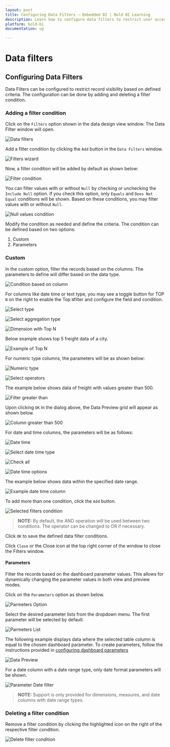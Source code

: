 ```yaml
---
layout: post
title: Configuring Data Filters – Embedded BI | Bold BI Learning
description: Learn how to configure data filters to restrict user access to records at data source level in Bold BI Embedded.
platform: bold-bi
documentation: ug

---
```


# Data filters 

## Configuring Data Filters

  Data Filters can be configured to restrict record visibility based on defined criteria. The configuration can be done by adding and deleting a filter condition.
  
### Adding a filter condition

   Click on the `Filters` option shown in the data design view window. The Data Filter window will open.

   ![Data filters](/static/assets/working-with-datasource/images/datafilters.png)

   Add a filter condition by clicking the `Add` button in the `Data Filters` window.

   ![Filters wizard](/static/assets/working-with-datasource/images/filterswizard.png)

   Now, a filter condition will be added by default as shown below:

   ![Filter condition](/static/assets/working-with-datasource/images/filtercondition.png)
   
   You can filter values with or without `Null` by checking or unchecking the `Include Null` option. If you check this option, only `Equals` and `Does Not Equal` conditions will be shown. Based on these conditions, you may filter values with or without `Null`.
   
   ![Null values condition](/static/assets/working-with-datasource/images/nullvaluescondition.PNG)
   
   Modify the condition as needed and define the criteria. The condition can be defined based on two options:
   1. Custom
   2. Parameters

### Custom
   In the custom option, filter the records based on the columns. The parameters to define will differ based on the data type.

   ![Condition based on column](/static/assets/working-with-datasource/images/conditionbasedoncolumn.png)

   For columns like date time or text type, you may see a toggle button for TOP `N` on the right to enable the Top `N`filter and configure the field and condition.

   ![Select type](/static/assets/working-with-datasource/images/selecttype.PNG)

   ![Select aggregation type](/static/assets/working-with-datasource/images/selectaggregationtype.PNG)
   
   ![Dimension with Top N](/static/assets/working-with-datasource/images/dimensionwithTopn.png)
   
   Below example shows top 5 freight data of a city.
   
   ![Example of Top N](/static/assets/working-with-datasource/images/exampledimensionwithtop.png)

   For numeric type columns, the parameters will be as shown below:

   ![Numeric type](/static/assets/working-with-datasource/images/numerictype.PNG)

   ![Select operators](/static/assets/working-with-datasource/images/selectoperators.PNG)
   
   The example below shows data of freight with values greater than 500. 
   
   ![Filter greater than](/static/assets/working-with-datasource/images/filtergreaterthan.png)

   Upon clicking `OK` in the dialog above, the Data Preview grid will appear as shown below.

   ![Column greater than 500](/static/assets/working-with-datasource/images/column-greater-than-500.png)

   For date and time columns, the parameters will be as follows:

   ![Date time](/static/assets/working-with-datasource/images/datetimetypefilter.png)

   ![Select date time type](/static/assets/working-with-datasource/images/selectdatetimetype.PNG)

   ![Check all](/static/assets/working-with-datasource/images/selectcheckall.PNG)

   ![Date time options](/static/assets/working-with-datasource/images/datetimeoptions.png)
   
   The example below shows data within the specified date range.
   
   ![Example date time column](/static/assets/working-with-datasource/images/examplefordatetimecolumn.png)

   To add more than one condition, click the `Add` button.

   ![Selected filters condition](/static/assets/working-with-datasource/images/selectedfilterscondition.PNG#max-width=100%)

   > **NOTE:**  By default, the AND operation will be used between two conditions. The operator can be changed to OR if necessary. 

   Click `OK` to save the defined data filter conditions.

   Click `Close` or the Close icon at the top right corner of the window to close the Filters window.

#### Parameters
Filter the records based on the dashboard parameter values. This allows for dynamically changing the parameter values in both view and preview modes.

   Click on the `Parameters` option as shown below.

   ![Parmeters Option](/static/assets/working-with-datasource/images/parameteroption.png)

   Select the desired parameter lists from the dropdown menu. The first parameter will be selected by default.

   ![Parmeters List](/static/assets/working-with-datasource/images/parameterlists.png)

   The following example displays data where the selected table column is equal to the chosen dashboard parameter. To create parameters, follow the instructions provided in [configuring dashboard parameters](/working-with-data-sources/dashboard-parameter/configuring-dashboard-parameters/)

   ![Data Preview](/static/assets/working-with-datasource/images/datapreview.png)

   For a date column with a date range type, only date format parameters will be shown.

   ![Parameter Date filter](/static/assets/working-with-datasource/images/paramdatefilter.png)

   > **NOTE:**  Support is only provided for dimensions, measures, and date columns with date range types.

### Deleting a filter condition

   Remove a filter condition by clicking the highlighted icon on the right of the respective filter condition.

   ![Delete filter condition](/static/assets/working-with-datasource/images/deletefiltercondition.png)


 


